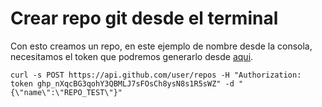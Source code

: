 # Crear repo git desde el terminal

Con esto creamos un repo, en este ejemplo de nombre desde la consola, necesitamos el token que podremos generarlo desde [aqui](https://github.com/settings/tokens).

```shell
curl -s POST https://api.github.com/user/repos -H "Authorization: token ghp_nXqcBG3qohY3QBMLJ7sFOsCh8ysN8s1R5sWZ" -d "{\"name\":\"REPO_TEST\"}"
```
